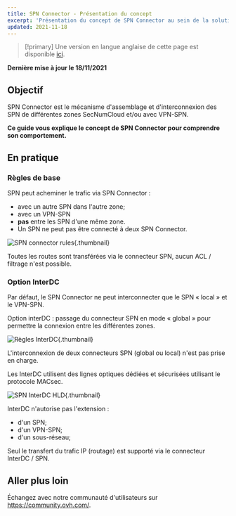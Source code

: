```yaml
---
title: SPN Connector - Présentation du concept
excerpt: 'Présentation du concept de SPN Connector au sein de la solution SecNumCloud Connectivity'
updated: 2021-11-18
---
```


> [!primary]
> Une version en langue anglaise de cette page est disponible [ici](/pages/cloud/network-ip/snc-connectivity-concepts-spn-connector).
>

**Dernière mise à jour le 18/11/2021**

## Objectif

SPN Connector est le mécanisme d'assemblage et d'interconnexion des SPN de différentes zones SecNumCloud et/ou avec VPN-SPN. 

**Ce guide vous explique le concept de SPN Connector pour comprendre son comportement.**

## En pratique

### Règles de base

SPN peut acheminer le trafic via SPN Connector :

* avec un autre SPN dans l'autre zone;
* avec un VPN-SPN
* **pas** entre les SPN d'une même zone.
* Un SPN ne peut pas être connecté à deux SPN Connector.

![SPN connector rules](images/spn-connector-rules1.svg){.thumbnail}

Toutes les routes sont transférées via le connecteur SPN, aucun ACL / filtrage n'est possible.

### Option InterDC

Par défaut, le SPN Connector ne peut interconnecter que le SPN « local » et le VPN-SPN.

Option interDC : passage du connecteur SPN en mode « global » pour permettre la connexion entre les différentes zones.

![Règles InterDC](images/spn-connector-rules-interDC.svg){.thumbnail}

L'interconnexion de deux connecteurs SPN (global ou local) n'est pas prise en charge.

Les InterDC utilisent des lignes optiques dédiées et sécurisées utilisant le protocole MACsec.

![SPN InterDC HLD](images/SNC-SPN-InterDC-HLD.svg){.thumbnail}

InterDC n'autorise pas l'extension :

* d'un SPN;
* d'un VPN-SPN;
* d'un sous-réseau;

Seul le transfert du trafic IP (routage) est supporté via le connecteur InterDC / SPN.

## Aller plus loin

Échangez avec notre communauté d'utilisateurs sur <https://community.ovh.com/>.